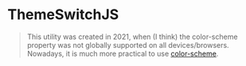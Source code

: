 # ThemeSwitchJS

> This utility was created in 2021, when (I think) the color-scheme property was not globally supported on all devices/browsers. Nowadays, it is much more practical to use [color-scheme](https://developer.mozilla.org/en-US/docs/Web/CSS/color-scheme).
